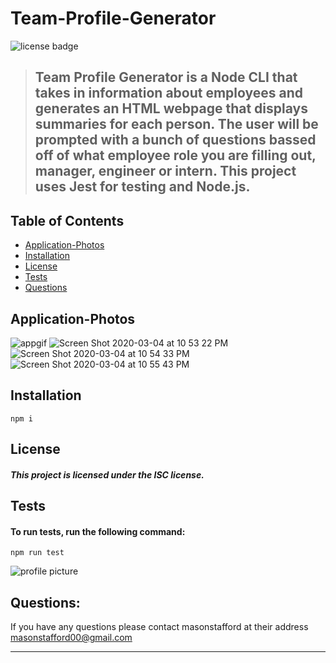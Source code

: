 # Team-Profile-Generator 
  
  ![license badge](https://img.shields.io/badge/license-ISC-blueviolet?style=flat-square&logo=appveyor)
  
 > ## Team Profile Generator is a Node CLI that takes in information about employees and generates an HTML webpage that displays summaries for each person. The user will be prompted with a bunch of questions bassed off of what employee role you are filling out, manager, engineer or intern. This project uses Jest for testing and Node.js.
  
  
  ## Table of Contents
  
* [Application-Photos](#Application-Photos)
* [Installation](#Installation)
* [License](#License)
* [Tests](#Tests)
* [Questions](#Questions)


## Application-Photos

![appgif](https://user-images.githubusercontent.com/46834613/75946559-68bdc400-5e6b-11ea-8d78-aaef8e592db1.gif)
![Screen Shot 2020-03-04 at 10 53 22 PM](https://user-images.githubusercontent.com/46834613/75946573-6fe4d200-5e6b-11ea-947e-5984f6ed71b6.png)
![Screen Shot 2020-03-04 at 10 54 33 PM](https://user-images.githubusercontent.com/46834613/75946574-707d6880-5e6b-11ea-9158-5a3bbae7b9f1.png)
![Screen Shot 2020-03-04 at 10 55 43 PM](https://user-images.githubusercontent.com/46834613/75946576-707d6880-5e6b-11ea-9816-28df893de901.png)


## Installation

```
npm i
```

## License
#### *This project is licensed under the ISC license.*

## Tests

#### To run tests, run the following command:

```
npm run test
```

![profile picture](https://avatars0.githubusercontent.com/u/46834613?v=4)

## Questions: 
If you have any questions please contact masonstafford at their address masonstafford00@gmail.com

---
